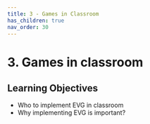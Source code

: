 ```yaml
---
title: 3 - Games in Classroom
has_children: true
nav_order: 30
---
```

# 3. Games in classroom

## Learning Objectives
- Who to implement EVG in classroom
- Why implementing EVG is important?

